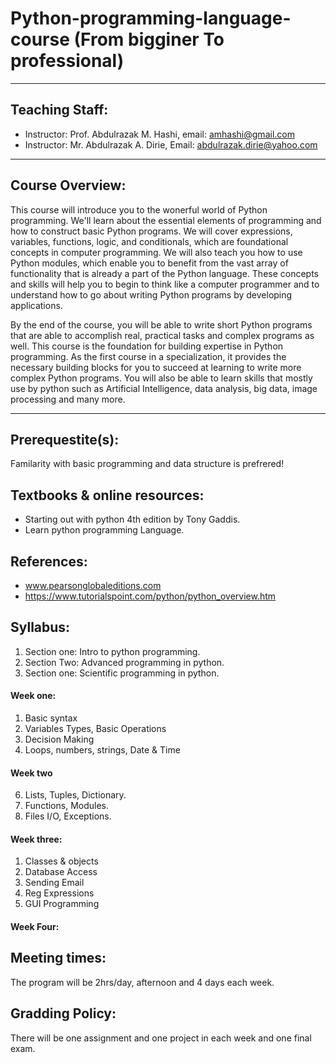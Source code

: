 # Python-programming-language-course (From bigginer To professional)

-----------------------------------------------------------------------------
## Teaching Staff:
* Instructor: Prof. Abdulrazak M. Hashi, email: amhashi@gmail.com
* Instructor: Mr. Abdulrazak A. Dirie, Email: abdulrazak.dirie@yahoo.com
-----------------------------------------------------------------------------

## Course Overview:
This course will introduce you to the wonerful world of Python programming.  We'll learn about the essential elements of programming and how to construct basic Python programs. We will cover expressions, variables, functions, logic, and conditionals, which are foundational concepts in computer programming. We will also teach you how to use Python modules, which enable you to benefit from the vast array of functionality that is already a part of the Python language. These concepts and skills will help you to begin to think like a computer programmer and to understand how to go about writing Python programs by developing applications.

By the end of the course, you will be able to write short Python programs that are able to accomplish real, practical tasks and complex programs as well. This course is the foundation for building expertise in Python programming. As the first course in a specialization, it provides the necessary building blocks for you to succeed at learning to write more complex Python programs. You will also be able to learn skills that mostly use by python such as Artificial Intelligence, data analysis, big data, image processing and many more.

---------------------------------------------------------------------------
## Prerequestite(s):
Familarity with basic programming and data structure is prefrered!

## Textbooks & online resources:
* Starting out with python 4th edition by Tony Gaddis.
* Learn python programming Language.

## References:
* www.pearsonglobaleditions.com
* https://www.tutorialspoint.com/python/python_overview.htm

## Syllabus:
1. Section one: Intro to python programming.
2. Section Two: Advanced programming in python.
3. Section one: Scientific programming in python.
#### Week one:
1. Basic syntax
2. Variables Types, Basic Operations
4. Decision Making
5. Loops, numbers, strings, Date & Time
#### Week two
6. Lists, Tuples, Dictionary.
7. Functions, Modules.
8. Files I/O, Exceptions.

#### Week three:
1. Classes & objects
2. Database Access
3. Sending Email
4. Reg Expressions
5. GUI Programming

#### Week Four:



## Meeting times:
The program will be 2hrs/day, afternoon and 4 days each week.

## Gradding Policy:
There will be one assignment and one project in each week and one final exam.



